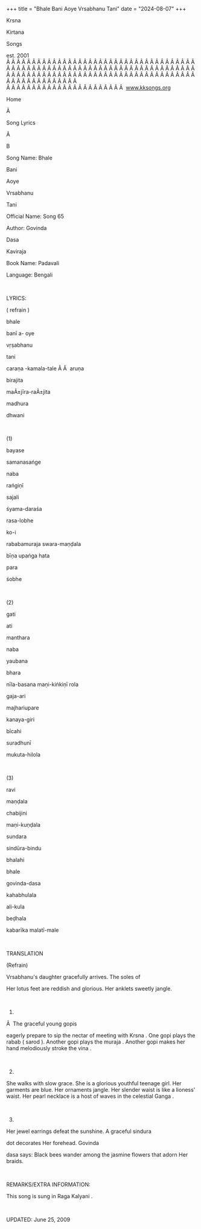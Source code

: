 +++ 
title = "Bhale Bani Aoye Vrsabhanu Tani"
date = "2024-08-07"
+++

Krsna
 
Kirtana
 
Songs

est. 2001
Â Â Â Â Â Â Â Â Â Â Â Â Â Â Â Â Â Â Â Â Â Â Â Â Â Â Â Â Â Â Â Â Â Â Â Â Â Â Â Â Â Â Â Â Â Â Â Â Â Â Â Â Â Â Â Â Â Â Â Â Â Â Â Â Â Â Â Â Â Â Â Â Â Â Â Â Â Â Â Â Â Â Â Â Â Â Â Â Â Â Â Â Â Â Â Â Â Â Â Â Â Â Â Â Â Â Â Â Â Â Â Â Â Â Â Â Â Â Â Â Â Â Â Â Â  
Â Â Â Â Â Â Â Â Â Â Â Â Â Â Â Â Â Â Â Â Â Â Â  
www.kksongs.org








Home


Ã 
 
Song Lyrics
 
Ã 
 
B


Song Name: 
Bhale
 
Bani
 
Aoye
 
Vrsabhanu


Tani


Official Name: Song 65


Author: 
Govinda
 
Dasa
 
Kaviraja


Book Name: 
Padavali


Language: 
Bengali


 


LYRICS:


(
refrain
)


bhale
 
banī
 a-
oye
 
vṛṣabhanu
 
tani


caraṇa
-kamala-tale
Â Â  
aruṇa


birajita


maÃ±jīra-raÃ±jita


madhura
 
dhwani


 


(1)


bayase
 
samanasańge
 
naba
 
rańgiṇī


sajali
 
śyama-daraśa
 
rasa-lobhe


ko-i
 
rababamuraja
 swara-maṇḍala


bīṇa
 upańga 
hata
 
para
 
śobhe


 


(2)


gati
 
ati
 
manthara
 
naba


yaubana
 
bhara


nīla-basana
 maṇi-kińkiṇī 
rola


gaja-ari
 
majhariupare
 
kanaya-giri


bīcahi
 
suradhunī
 
mukuta-hilola


 


(3)


ravi
 
maṇḍala
 
chabijini
 
maṇi-kuṇḍala


sundara
 
sindūra-bindu
 
bhalahi
 
bhale


govinda-dasa
 
kahabhulala
 
ali-kula


beḍhala
 
kabarīka
 malatī-male


 


TRANSLATION


(Refrain)

Vrsabhanu's
 daughter gracefully arrives. The soles of

Her
 lotus feet are reddish and glorious. Her anklets
sweetly jangle.


 


1)
Â  
The graceful young 
gopis

eagerly prepare to sip the nectar of meeting with 
Krsna
.
One 
gopi
 plays the 
rabab
 (
sarod
). Another 
gopi
 plays the 
muraja
. Another 
gopi
 makes her
hand melodiously stroke the 
vina
. 


 


2)
She walks with slow grace. She is a glorious youthful teenage girl. Her
garments are blue. Her ornaments jangle. Her slender waist is like a lioness'
waist. Her pearl necklace is a host of waves in the celestial 
Ganga
.


 


3)
Her jewel earrings defeat the sunshine. A graceful 
sindura

dot decorates 
Her
 forehead. 
Govinda


dasa
 says: Black bees wander among the jasmine
flowers that adorn 
Her
 braids.


 


REMARKS/EXTRA INFORMATION:


This song is sung in Raga 
Kalyani
.


 


UPDATED:
 June 25, 2009